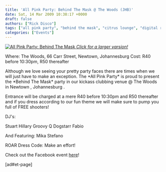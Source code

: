 ```yaml
---
title: 'All Pink Party: Behind The Mask @ The Woods (JHB)'
date: Sat, 14 Mar 2009 10:38:17 +0000
draft: false
authors: ["Rick Disco"]
tags: ["all pink party", "behind the mask", "citrus lounge", "digital rockit", "dogstarr", "fabio", "johannesburg", "mika stefano", "newtown", "roovy q", "south africa", "stuart hillary", "the woods"]
categories: ["Events"]
---
```


 [![All Pink Party: Behind The Mask](/wp-content/uploads/2009/03/allpinkparty-behindthemask-sml.jpg "All Pink Party: Behind The Mask") _Click for a larger varsion!_](/wp-content/uploads/2009/03/allpinkparty-behindthemask.jpg)

Where: The Woods, 66 Carr Street, Newtown, Johannesburg Cost: R40 before 10:30pm, R50 thereafter

Although we love seeing your pretty party faces there are times when we will just have to make an exception. The \*All Pink Party\* is proud to present the \*Behind The Mask\* party in our kickass clubbing venue @ The Woods in Newtown , Johannesburg .

Entrance will be charged at a mere R40 before 10:30pm and R50 thereafter and if you dress according to our fun theme we will make sure to pump you full of FREE shooters!

DJ's:

Stuart Hillary Groovy Q Dogstarr Fabio

And Featuring: Mika Stefano

ROAR Dress Code: Make an effort!

Check out the Facebook event [here](http://www.facebook.com/event.php?eid=136890520620 "Facebook Event")!

\[ad#et-page\]